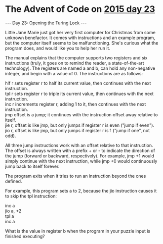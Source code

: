# The Advent of Code on [2015 day 23](https://adventofcode.com/2015/day/23)

--- Day 23: Opening the Turing Lock ---

Little Jane Marie just got her very first computer for Christmas from some unknown benefactor.  It comes with instructions and an example program, but the computer itself seems to be malfunctioning.  She's curious what the program does, and would like you to help her run it.

The manual explains that the computer supports two registers and six instructions (truly, it goes on to remind the reader, a state-of-the-art technology). The registers are named a and b, can hold any non-negative integer, and begin with a value of 0.  The instructions are as follows:

hlf r sets register r to half its current value, then continues with the next instruction.\
tpl r sets register r to triple its current value, then continues with the next instruction.\
inc r increments register r, adding 1 to it, then continues with the next instruction.\
jmp offset is a jump; it continues with the instruction offset away relative to itself.\
jie r, offset is like jmp, but only jumps if register r is even ("jump if even").\
jio r, offset is like jmp, but only jumps if register r is 1 ("jump if one", not odd).

All three jump instructions work with an offset relative to that instruction.  The offset is always written with a prefix + or - to indicate the direction of the jump (forward or backward, respectively).  For example, jmp +1 would simply continue with the next instruction, while jmp +0 would continuously jump back to itself forever.

The program exits when it tries to run an instruction beyond the ones defined.

For example, this program sets a to 2, because the jio instruction causes it to skip the tpl instruction:

inc a\
jio a, +2\
tpl a\
inc a

What is the value in register b when the program in your puzzle input is finished executing?
